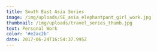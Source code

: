 ```yaml
---
title: South East Asia Series
image: /img/uploads/SE_asia_elephantpant_girl_work.jpg
thumbnail: /img/uploads/travel_series_thumb.jpg
text: Personal Work
color: '#e2ac2b'
date: 2017-06-24T16:54:37.995Z
---
```





